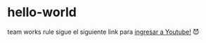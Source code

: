 # hello-world
team works rule 
sigue el siguiente link para [ingresar a Youtube!](http://youtube.com) :smiling_imp:
